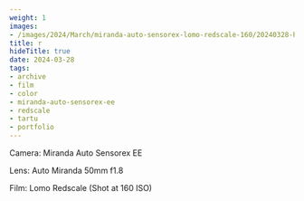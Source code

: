 ```yaml
---
weight: 1
images:
- /images/2024/March/miranda-auto-sensorex-lomo-redscale-160/20240328-Photo07_12.jpg
title: r
hideTitle: true
date: 2024-03-28
tags:
- archive
- film
- color
- miranda-auto-sensorex-ee
- redscale
- tartu
- portfolio
---
```


Camera: Miranda Auto Sensorex EE

Lens: Auto Miranda 50mm f1.8

Film: Lomo Redscale (Shot at 160 ISO)